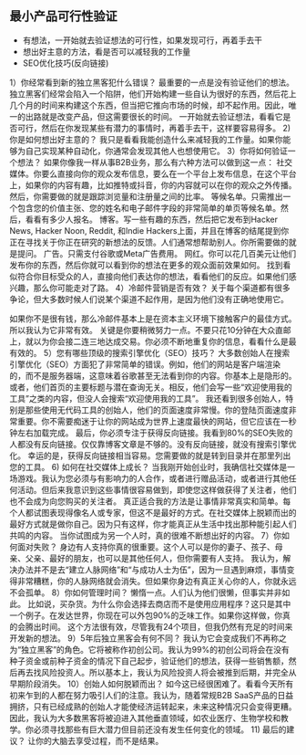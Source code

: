 ## 最小产品可行性验证
- 有想法，一开始就去验证想法的可行性，如果发现可行，再着手去干
- 想出好主意的方法，看是否可以减轻我的工作量
- SEO优化技巧(反向链接)



1）你经常看到新的独立黑客犯什么错误？
最重要的一点是没有验证他们的想法。
独立黑客们经常会陷入一个陷阱，他们开始构建一些自认为很好的东西，然后花上几个月的时间来构建这个东西，但当把它推向市场的时候，却不起作用。因此，唯一的出路就是改变产品，但这需要很长的时间。
一开始就去验证想法，看看它是否可行，然后在你发现某些有潜力的事情时，再着手去干，这样要容易得多。
2) 你是如何想出好主意的？
我只是看看我能创造什么来减轻我的工作量。如果你能够为自己实现某种自动化，你通常会发现其他人也想使用它。
3）你将如何验证一个想法？
如果你像我一样从事B2B业务，那么有六种方法可以做到这一点：
社交媒体。你要么直接向你的观众发布信息，要么在一个平台上发布信息，在这个平台上，如果你的内容有趣，比如推特或抖音，你的内容就可以在你的观众之外传播。然后，你需要做的就是跟踪浏览量和注册量之间的比率。
等候名单。只需推出一个包含您的价值主张、您的姓名和电子邮件字段的非常简单的单页等候名单。然后，看看有多少人报名。
博客。写一些有趣的东西，然后把它发布到Hacker News, Hacker Noon, Reddit, 和Indie Hackers上面，并且在博客的结尾提到你正在寻找关于你正在研究的新想法的反馈。人们通常想帮助别人。你所需要做的就是提问。
广告。只需支付谷歌或Meta广告费用。
网红。你可以花几百美元让他们发布你的东西，然后你就可以看到你的想法在更多的观众面前效果如何。
找到看似符合你目标受众的人，直接向他们表达你的想法，看看他们的反应。如果他们感兴趣，那么你可能走对了路。
4）冷邮件营销是否有效？
关于每个渠道都有很多争论，但大多数时候人们说某个渠道不起作用，是因为他们没有正确地使用它。

如果你不是很有钱，那么冷邮件基本上是在资本主义环境下接触客户的最佳方式。所以我认为它非常有效。
关键是你要稍微努力一点。不要只花10分钟在大众直邮上，就以为你会接二连三地达成交易。你必须不断地重复你的信息，看看什么是最有效的。
5）您有哪些顶级的搜索引擎优化（SEO）技巧？
大多数创始人在搜索引擎优化（SEO）方面犯了非常简单的错误。例如，他们的网站是客户端渲染的，而不是服务器端，这意味着谷歌甚至无法看到你的内容。你基本上是隐形的。或者，他们首页的主要标题与潜在查询无关。相反，他们会写一些“欢迎使用我的工具”之类的内容，但没人会搜索“欢迎使用我的工具”。
我还看到很多创始人，特别是那些使用无代码工具的创始人，他们的页面速度非常慢。你的登陆页面速度非常重要。你不需要痴迷于让你的网站成为世界上速度最快的网站，但它应该在一秒钟左右加载完成。
最后，你必须专注于获得反向链接。我看到80%的SEO失败的人都没有反向链接。仅仅靠博客文章是不够的。没有反向链接，就没有搜索引擎优化。
幸运的是，获得反向链接相当容易。您需要做的就是转到目录并在那里列出您的工具。
6) 如何在社交媒体上成长？
当我刚开始创业时，我确信社交媒体是一场游戏。我认为您必须与有影响力的人合作，或者进行赠品活动，或者进行其他任何活动。但后来我意识到这些事情很容易做到，即使您这样做获得了关注者，他们也不会成为向您购买的关注者。
真正适合我的方法是让事情非常真实和简单。每个人都试图表现得像名人或专家，但这不是最好的方式。在社交媒体上脱颖而出的最好方式就是做你自己。因为只有这样，你才能真正从生活中找出那种能引起人们共鸣的内容。
当你试图成为另一个人时，真的很难不断想出好的内容。
7）你如何面对失败？
身边有人支持你真的很重要。这个人可以是你的妻子、孩子、母亲、父亲、最好的朋友，也可以是其他任何人，但你需要有人支持。
我认为，解决办法并不是去“建立人脉网络”和“与成功人士为伍”，因为一旦遇到麻烦，事情变得非常糟糕，你的人脉网络就会消失。但如果你身边有真正关心你的人，你就永远不会孤单。
8）你如何管理时间？
懒惰一点。人们认为他们很懒，但事实并非如此。
比如说，买杂货。为什么你会选择去商店而不是使用应用程序？这只是其中一个例子。在发达世界，你现在可以外包90%的乏味工作。如果你这样做，你真的会腾出时间。
这个方法很有效，尽管我有24个项目，但我仍然有充足的时间来开发新的想法。
9）5年后独立黑客会有何不同？
我认为它会变成我们不再称之为“独立黑客”的角色。它将被称作初创公司。我认为99%的初创公司将会在没有种子资金或前种子资金的情况下自己起步，验证他们的想法，获得一些销售额，然后再去找风险投资人。所以基本上，我认为风险投资人将会被推到后期，并完全从早期阶段消失。
10）创始人如何脱颖而出？
如今这已经很困难了。看看今天所有初来乍到的人都在努力吸引人们的注意。我认为，随着常规B2B SaaS产品的日益拥挤，只有已经成熟的创始人才能使经济运转起来，未来这种情况只会变得更糟。
因此，我认为大多数黑客将被迫进入其他垂直领域，如农业医疗、生物学校和教学。你必须寻找那些有巨大潜力但目前还没有发生任何变化的领域。
11) 最后的建议？
让你的大脑去享受过程，而不是结果。